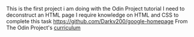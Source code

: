 This is the first project i am doing with the Odin Project tutorial
I need to deconstruct an HTML page
I require knowledge on HTML and CSS to complete this task
https://github.com/Darkv200/google-homepage
From The Odin Project's [curriculum](http://www.theodinproject.com/courses/web-development-101/lessons/html-css)